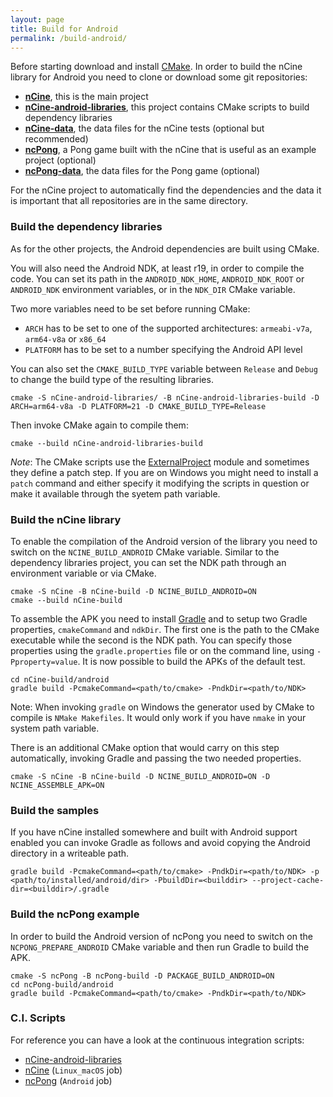 ```yaml
---
layout: page
title: Build for Android
permalink: /build-android/
---
```


Before starting download and install [CMake](https://cmake.org/download/).
In order to build the nCine library for Android you need to clone or download some git repositories:

- **[nCine](https://github.com/nCine/nCine)**, this is the main project
- **[nCine-android-libraries](https://github.com/nCine/nCine-android-libraries)**, this project contains CMake scripts to build dependency libraries
- **[nCine-data](https://github.com/nCine/nCine-data)**, the data files for the nCine tests (optional but recommended)
- **[ncPong](https://github.com/nCine/ncPong)**, a Pong game built with the nCine that is useful as an example project (optional)
- **[ncPong-data](https://github.com/nCine/ncPong-data)**, the data files for the Pong game (optional)

For the nCine project to automatically find the dependencies and the data it is important that all repositories are in the same directory.

### Build the dependency libraries
As for the other projects, the Android dependencies are built using CMake.

You will also need the Android NDK, at least r19, in order to compile the code.
You can set its path in the `ANDROID_NDK_HOME`, `ANDROID_NDK_ROOT` or `ANDROID_NDK` environment variables, or in the `NDK_DIR` CMake variable.

Two more variables need to be set before running CMake:
- `ARCH` has to be set to one of the supported architectures: `armeabi-v7a`, `arm64-v8a` or `x86_64`
- `PLATFORM` has to be set to a number specifying the Android API level

You can also set the `CMAKE_BUILD_TYPE` variable between `Release` and `Debug` to change the build type of the resulting libraries.

    cmake -S nCine-android-libraries/ -B nCine-android-libraries-build -D ARCH=arm64-v8a -D PLATFORM=21 -D CMAKE_BUILD_TYPE=Release

Then invoke CMake again to compile them:

    cmake --build nCine-android-libraries-build

*Note*: The CMake scripts use the [ExternalProject](https://cmake.org/cmake/help/latest/module/ExternalProject.html) module and sometimes they define a patch step.
If you are on Windows you might need to install a `patch` command and either specify it modifying the scripts in question or make it available through the syetem path variable.

### Build the nCine library
To enable the compilation of the Android version of the library you need to switch on the `NCINE_BUILD_ANDROID` CMake variable.
Similar to the dependency libraries project, you can set the NDK path through an environment variable or via CMake.

    cmake -S nCine -B nCine-build -D NCINE_BUILD_ANDROID=ON
    cmake --build nCine-build

To assemble the APK you need to install [Gradle](https://gradle.org/) and to setup two Gradle properties, `cmakeCommand` and `ndkDir`. The first one is the path to the CMake executable while the second is the NDK path.
You can specify those properties using the `gradle.properties` file or on the command line, using `-Pproperty=value`.
It is now possible to build the APKs of the default test.

    cd nCine-build/android
    gradle build -PcmakeCommand=<path/to/cmake> -PndkDir=<path/to/NDK>

Note: When invoking `gradle` on Windows the generator used by CMake to compile is `NMake Makefiles`. It would only work if you have `nmake` in your system path variable.

There is an additional CMake option that would carry on this step automatically, invoking Gradle and passing the two needed properties.

    cmake -S nCine -B nCine-build -D NCINE_BUILD_ANDROID=ON -D NCINE_ASSEMBLE_APK=ON

### Build the samples

If you have nCine installed somewhere and built with Android support enabled you can invoke Gradle as follows and avoid copying the Android directory in a writeable path.

    gradle build -PcmakeCommand=<path/to/cmake> -PndkDir=<path/to/NDK> -p <path/to/installed/android/dir> -PbuildDir=<builddir> --project-cache-dir=<builddir>/.gradle

### Build the ncPong example
In order to build the Android version of ncPong you need to switch on the `NCPONG_PREPARE_ANDROID` CMake variable and then run Gradle to build the APK.

    cmake -S ncPong -B ncPong-build -D PACKAGE_BUILD_ANDROID=ON
    cd ncPong-build/android
    gradle build -PcmakeCommand=<path/to/cmake> -PndkDir=<path/to/NDK>

### C.I. Scripts

For reference you can have a look at the continuous integration scripts:
- [nCine-android-libraries](https://github.com/nCine/nCine-android-libraries/blob/master/azure-pipelines.yml)
- [nCine](https://github.com/nCine/nCine/blob/master/azure-pipelines.yml) (`Linux_macOS` job)
- [ncPong](https://github.com/nCine/ncPong/blob/master/azure-pipelines.yml) (`Android` job)
